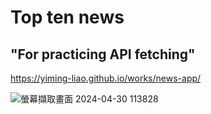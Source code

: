 # Top ten news
## "For practicing API fetching"

https://yiming-liao.github.io/works/news-app/

![螢幕擷取畫面 2024-04-30 113828](https://github.com/Yiming-Liao/top-ten-news-app/assets/160565489/1e95914a-f547-4d69-b779-73fae44c2041)
